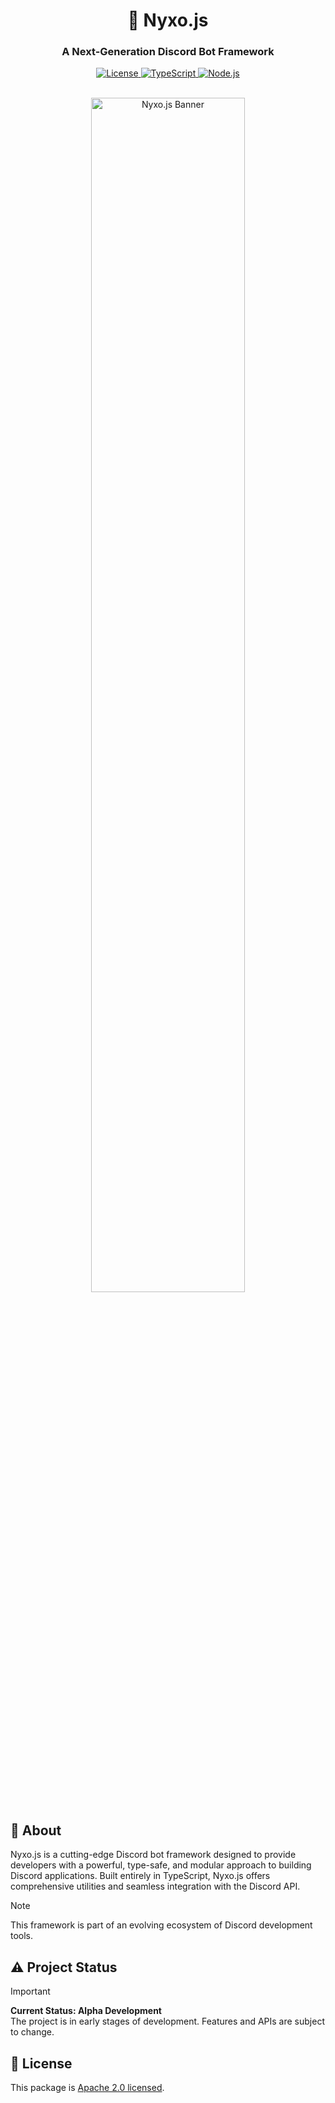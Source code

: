 <div align="center">
  <h1>🌌 Nyxo.js</h1>
  <h3>A Next-Generation Discord Bot Framework</h3>

  <p align="center">
    <a href="https://github.com/AtsuLeVrai/nyxo.js/blob/main/LICENSE">
      <img src="https://img.shields.io/github/license/AtsuLeVrai/nyxo.js?style=for-the-badge&logo=gnu&color=A42E2B" alt="License">
    </a>
    <a href="https://www.typescriptlang.org/">
      <img src="https://img.shields.io/badge/TypeScript-100%25-3178C6?style=for-the-badge&logo=typescript" alt="TypeScript">
    </a>
    <a href="https://nodejs.org/">
      <img src="https://img.shields.io/badge/Node.js-%3E%3D22.0.0-339933?style=for-the-badge&logo=node.js" alt="Node.js">
    </a>
  </p>

  <br />
  <img src="../../public/nyxojs_banner.png" alt="Nyxo.js Banner" width="70%" style="border-radius: 8px;">
</div>

## 🚀 About

Nyxo.js is a cutting-edge Discord bot framework designed to provide developers with a powerful, type-safe, and modular
approach to building Discord applications. Built entirely in TypeScript, Nyxo.js offers comprehensive utilities and
seamless integration with the Discord API.

> [!NOTE]
> This framework is part of an evolving ecosystem of Discord development tools.

## ⚠️ Project Status

> [!IMPORTANT]
> **Current Status: Alpha Development**  
> The project is in early stages of development. Features and APIs are subject to change.

## 📜 License

This package is [Apache 2.0 licensed](LICENSE).